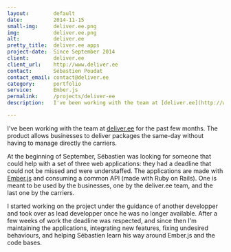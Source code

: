 ```yaml
---
layout:        default
date:          2014-11-15
small-img:     deliver.ee.png
img:           deliver.ee.png
alt:           deliver.ee
pretty_title:  deliver.ee apps
project-date:  Since September 2014
client:        deliver.ee
client_url:    http://www.deliver.ee
contact:       Sébastien Poudat
contact_email: contact@deliver.ee
category:      portfolio
service:       Ember.js
permalink:     /projects/deliver-ee
description:   I've been working with the team at [deliver.ee](http://www.deliver.ee) for the past few months. The product allows businesses to deliver packages the same-day without having to manage directly the carriers.

---
```

I've been working with the team at [deliver.ee](http://www.deliver.ee) for the past few months. The product allows businesses to deliver packages the same-day without having to manage directly the carriers.

At the beginning of September, Sébastien was looking for someone that could help with a set of three web applications: they had a deadline that could not be missed and were understaffed. The applications are made with [Ember.js](http://www.emberjs.com) and consuming a common API (made with Ruby on Rails). One is meant to be used by the businesses, one by the deliver.ee team, and the last one by the carriers.

I started working on the project under the guidance of another developper and took over as lead developper once he was no longer available. After a few weeks of work the deadline was respected, and since then I'm maintaining the applications, integrating new features, fixing undesired behaviours, and helping Sébastien learn his way around Ember.js and the code bases.
